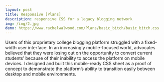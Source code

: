 ```yaml
---
layout: post
title: Responsive [Plans]
description: responsive CSS for a legacy blogging network
img: /img/2.jpg
demo: https://www.rachelwalwood.com/Plans/basic_bitch/basic_bitch.css
---
```


Users of this proprietary college blogging platform struggled with a fixed-width user interface. In an increasingly mobile-focused world, advocates believed that they were losing out on the opportunity to convert current students’ because of their inability to access the platform on mobile devices. I designed and built this mobile-ready CSS sheet as a proof of concept to demonstrate the platform’s ability to transition easily between desktop and mobile environments.
